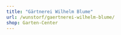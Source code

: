 ```yaml
---
title: "Gärtnerei Wilhelm Blume"
url: /wunstorf/gaertnerei-wilhelm-blume/
shop: Garten-Center
---
```

